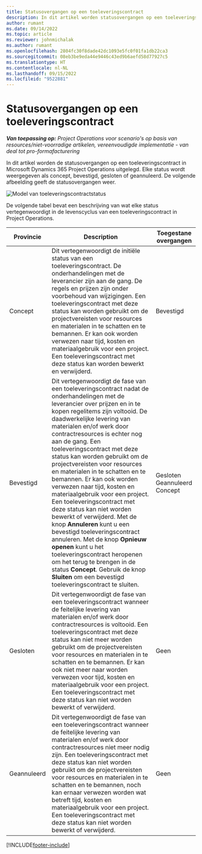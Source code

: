 ```yaml
---
title: Statusovergangen op een toeleveringscontract
description: In dit artikel worden statusovergangen op een toeleveringscontract in Microsoft Dynamics 365 Project Operations uitgelegd wanneer het toeleveringscontract wordt gemaakt, uitgevoerd en gesloten.
author: rumant
ms.date: 09/14/2022
ms.topic: article
ms.reviewer: johnmichalak
ms.author: rumant
ms.openlocfilehash: 2804fc30f8dade42dc1093e5fc0f01fa1db22ca3
ms.sourcegitcommit: 08eb3be9eda44e9446c43ed9b6aefd58d77927c5
ms.translationtype: HT
ms.contentlocale: nl-NL
ms.lasthandoff: 09/15/2022
ms.locfileid: "9522881"
---
```

# <a name="state-transitions-on-a-subcontract"></a>Statusovergangen op een toeleveringscontract 

_**Van toepassing op:** Project Operations voor scenario's op basis van resources/niet-voorradige artikelen, vereenvoudigde implementatie - van deal tot pro-formafacturering_

In dit artikel worden de statusovergangen op een toeleveringscontract in Microsoft Dynamics 365 Project Operations uitgelegd. Elke status wordt weergegeven als concept, bevestigd, gesloten of geannuleerd. De volgende afbeelding geeft de statusovergangen weer.

![Model van toeleveringscontractstatus](../media/SubconStates.png)  

De volgende tabel bevat een beschrijving van wat elke status vertegenwoordigt in de levenscyclus van een toeleveringscontract in Project Operations.

| Provincie | Description | Toegestane overgangen |
| --- | --- | --- |
| Concept | Dit vertegenwoordigt de initiële status van een toeleveringscontract. De onderhandelingen met de leverancier zijn aan de gang. De regels en prijzen zijn onder voorbehoud van wijzigingen. Een toeleveringscontract met deze status kan worden gebruikt om de projectvereisten voor resources en materialen in te schatten en te bemannen. Er kan ook worden verwezen naar tijd, kosten en materiaalgebruik voor een project. Een toeleveringscontract met deze status kan worden bewerkt en verwijderd. | Bevestigd |
| Bevestigd | Dit vertegenwoordigt de fase van een toeleveringscontract nadat de onderhandelingen met de leverancier over prijzen en in te kopen regelitems zijn voltooid. De daadwerkelijke levering van materialen en/of werk door contractresources is echter nog aan de gang. Een toeleveringscontract met deze status kan worden gebruikt om de projectvereisten voor resources en materialen in te schatten en te bemannen. Er kan ook worden verwezen naar tijd, kosten en materiaalgebruik voor een project. Een toeleveringscontract met deze status kan niet worden bewerkt of verwijderd. Met de knop **Annuleren** kunt u een bevestigd toeleveringscontract annuleren. Met de knop **Opnieuw openen** kunt u het toeleveringscontract heropenen om het terug te brengen in de status **Concept**. Gebruik de knop **Sluiten** om een bevestigd toeleveringscontract te sluiten. | Gesloten <br> Geannuleerd <br> Concept |
| Gesloten | Dit vertegenwoordigt de fase van een toeleveringscontract wanneer de feitelijke levering van materialen en/of werk door contractresources is voltooid. Een toeleveringscontract met deze status kan niet meer worden gebruikt om de projectvereisten voor resources en materialen in te schatten en te bemannen. Er kan ook niet meer naar worden verwezen voor tijd, kosten en materiaalgebruik voor een project. Een toeleveringscontract met deze status kan niet worden bewerkt of verwijderd. | Geen |
| Geannuleerd | Dit vertegenwoordigt de fase van een toeleveringscontract wanneer de feitelijke levering van materialen en/of werk door contractresources niet meer nodig zijn. Een toeleveringscontract met deze status kan niet worden gebruikt om de projectvereisten voor resources en materialen in te schatten en te bemannen, noch kan ernaar verwezen worden wat betreft tijd, kosten en materiaalgebruik voor een project. Een toeleveringscontract met deze status kan niet worden bewerkt of verwijderd. | Geen |


[!INCLUDE[footer-include](../../includes/footer-banner.md)]
